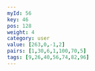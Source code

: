 ```yaml
---
myId: 56
key: 46
pos: 128
weight: 4
category: user
value: [263,0,-1,2]
pairs: [1,30,6,1,100,70,5]
tags: [9,26,40,56,74,82,96]
---
```

